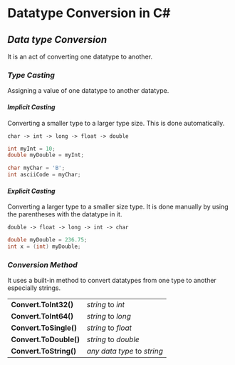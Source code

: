 # Datatype Conversion in C#

## ***Data type Conversion***
It is an act of converting one datatype to another.

### ***Type Casting***
Assigning a value of one datatype to another datatype.

#### ***Implicit Casting***
Converting a smaller type to a larger type size. This is done automatically.

    char -> int -> long -> float -> double

```csharp
int myInt = 10;
double myDouble = myInt;

char myChar = 'B';
int asciiCode = myChar;
```

#### ***Explicit Casting***
Converting a larger type to a smaller size type. It is done manually by using the parentheses with the datatype in it.

    double -> float -> long -> int -> char

```csharp
double myDouble = 236.75;
int x = (int) myDouble;
```

### ***Conversion Method***
It uses a built-in method to convert datatypes from one type to another especially strings.

| | |
| ----------- | ----------- |
| **Convert.ToInt32()** | *string* to *int* | 
| **Convert.ToInt64()** | *string* to *long* |
| **Convert.ToSingle()** | *string* to *float* |
| **Convert.ToDouble()** | *string* to *double* |
| **Convert.ToString()** | *any data type* to *string* |
